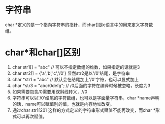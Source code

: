# 字符串
char *定义的是一个指向字符串的指针，而char[]是c语言中的用来定义字符数组。

# char*和char[]区别
1. char str1[] = "abc" // 可以不指定数组的维数，如果指定的话就是3
2. char str2[] = {'a','b','c','/0'} 显然str2是以'/0'结尾，是字符串
3. char *str1 = "abc" // 默认会在结尾加上'/0'字符，也可以显式加上
4. char *str3 = "abc/0defg"; // /0后面的字符在编译时候被忽略，长度为3
5. 如果需要包含/0需要用双斜线转义，//0
6. 字符串可以以'/0'结尾的字符数组，也可以是字面量字符串，char *name声明的话，name可以赋值别的值，也就是内存地址改变。
7. 通过char str1[20] 这样的方式定义的字符串形式赋值不能再改变，而char *形式可以再次赋值。

